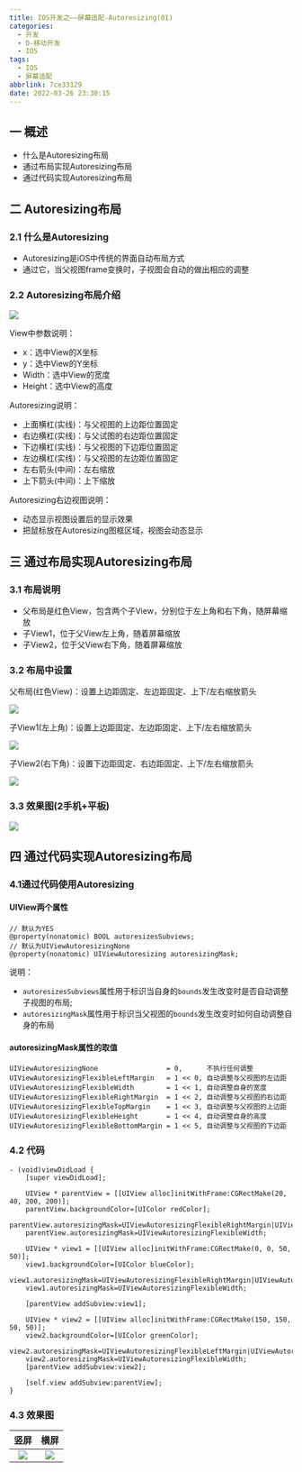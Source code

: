 ```yaml
---
title: IOS开发之——屏幕适配-Autoresizing(01)
categories:
  - 开发
  - D-移动开发
  - IOS
tags:
  - IOS
  - 屏幕适配
abbrlink: 7ce33129
date: 2022-03-26 23:30:15
---
```

## 一 概述

* 什么是Autoresizing布局
* 通过布局实现Autoresizing布局
* 通过代码实现Autoresizing布局

<!--more-->

## 二 Autoresizing布局

### 2.1 什么是Autoresizing

* Autoresizing是iOS中传统的界面自动布局方式
* 通过它，当父视图frame变换时，子视图会自动的做出相应的调整

### 2.2 Autoresizing布局介绍

![][1]

View中参数说明：

* x：选中View的X坐标
* y：选中View的Y坐标
* Width：选中View的宽度
* Height：选中View的高度

Autoresizing说明：

* 上面横杠(实线)：与父视图的上边距位置固定
* 右边横杠(实线)：与父试图的右边距位置固定
* 下边横杠(实线)：与父视图的下边距位置固定
* 左边横杠(实线)：与父视图的左边距位置固定
* 左右箭头(中间)：左右缩放
* 上下箭头(中间)：上下缩放

Autoresizing右边视图说明：

* 动态显示视图设置后的显示效果
* 把鼠标放在Autoresizing图框区域，视图会动态显示

## 三 通过布局实现Autoresizing布局

### 3.1 布局说明

* 父布局是红色View，包含两个子View，分别位于左上角和右下角，随屏幕缩放
* 子View1，位于父View左上角，随着屏幕缩放
* 子View2，位于父View右下角，随着屏幕缩放

### 3.2 布局中设置

父布局(红色View)：设置上边距固定、左边距固定、上下/左右缩放箭头

![][2]

子View1(左上角)：设置上边距固定、左边距固定、上下/左右缩放箭头

![][3]

子View2(右下角)：设置下边距固定、右边距固定、上下/左右缩放箭头

![][4]

### 3.3 效果图(2手机+平板)
![][5]

## 四 通过代码实现Autoresizing布局
### 4.1通过代码使用Autoresizing

#### UIView两个属性

```
// 默认为YES
@property(nonatomic) BOOL autoresizesSubviews;
// 默认为UIViewAutoresizingNone
@property(nonatomic) UIViewAutoresizing autoresizingMask;
```

说明：

* `autoresizesSubviews`属性用于标识当自身的`bounds`发生改变时是否自动调整子视图的布局;
* `autoresizingMask`属性用于标识当父视图的`bounds`发生改变时如何自动调整自身的布局

#### autoresizingMask属性的取值

```
UIViewAutoresizingNone                 = 0,      不执行任何调整
UIViewAutoresizingFlexibleLeftMargin   = 1 << 0, 自动调整与父视图的左边距
UIViewAutoresizingFlexibleWidth        = 1 << 1, 自动调整自身的宽度
UIViewAutoresizingFlexibleRightMargin  = 1 << 2, 自动调整与父视图的右边距
UIViewAutoresizingFlexibleTopMargin    = 1 << 3, 自动调整与父视图的上边距
UIViewAutoresizingFlexibleHeight       = 1 << 4, 自动调整自身的高度
UIViewAutoresizingFlexibleBottomMargin = 1 << 5, 自动调整与父视图的下边距
```

### 4.2 代码

```
- (void)viewDidLoad {
    [super viewDidLoad];
    
    UIView * parentView = [[UIView alloc]initWithFrame:CGRectMake(20, 40, 200, 200)];
    parentView.backgroundColor=[UIColor redColor];
    parentView.autoresizingMask=UIViewAutoresizingFlexibleRightMargin|UIViewAutoresizingFlexibleBottomMargin;
    parentView.autoresizingMask=UIViewAutoresizingFlexibleWidth;
    
    UIView * view1 = [[UIView alloc]initWithFrame:CGRectMake(0, 0, 50, 50)];
    view1.backgroundColor=[UIColor blueColor];
    view1.autoresizingMask=UIViewAutoresizingFlexibleRightMargin|UIViewAutoresizingFlexibleBottomMargin;
    view1.autoresizingMask=UIViewAutoresizingFlexibleWidth;
    
    [parentView addSubview:view1];
    
    UIView * view2 = [[UIView alloc]initWithFrame:CGRectMake(150, 150, 50, 50)];
    view2.backgroundColor=[UIColor greenColor];
    view2.autoresizingMask=UIViewAutoresizingFlexibleLeftMargin|UIViewAutoresizingFlexibleTopMargin;
    view2.autoresizingMask=UIViewAutoresizingFlexibleWidth;
    [parentView addSubview:view2];
         
    [self.view addSubview:parentView];  
}
```

### 4.3 效果图

|  竖屏  |  横屏  |
| :----: | :----: |
| ![][6] | ![][7] |



[1]:https://cdn.staticaly.com/gh/PGzxc/CDN/master/blog-ios/ios-screen-adapter-01-autoresizing-explain.png
[2]:https://cdn.staticaly.com/gh/PGzxc/CDN/master/blog-ios/ios-screen-adapter-01-board-father.png
[3]:https://cdn.staticaly.com/gh/PGzxc/CDN/master/blog-ios/ios-screen-adapter-01-board-son-view1.png
[4]:https://cdn.staticaly.com/gh/PGzxc/CDN/master/blog-ios/ios-screen-adapter-01-board-son-view2.png
[5]:https://cdn.staticaly.com/gh/PGzxc/CDN/master/blog-ios/ios-screen-adapter-01-board-effect.png
[6]:https://cdn.staticaly.com/gh/PGzxc/CDN/master/blog-ios//ios-screen-adapter-01-code-view1.png
[7]:https://cdn.staticaly.com/gh/PGzxc/CDN/master/blog-ios//ios-screen-adapter-01-code-view2.png

